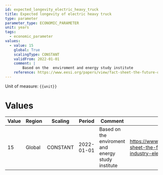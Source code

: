 ```yaml
---
id: expected_longevity_electric_heavy_truck
title: Expected longevity of electric heavy truck
type: parameter
parameter_type: ECONOMIC_PARAMETER
unit: years
tags:
  - economic_parameter
values:
  - value: 15
    global: True
    scalingType: CONSTANT
    validFrom: 2022-01-01
    comment: |
        Based on the  enviroment and energy study institute
    reference: https://www.eesi.org/papers/view/fact-sheet-the-future-of-the-trucking-industry-electric-semi-trucks-2023
---
```



Unit of measure: `{{unit}}`


# Values


| Value | Region | Scaling | Period | Comment | Reference |
|-------|--------|---------|--------|---------|-----------|
| 15 | Global | CONSTANT | 2022-01-01 | Based on the  enviroment and energy study institute | https://www.eesi.org/papers/view/fact-sheet-the-future-of-the-trucking-industry-electric-semi-trucks-2023 |



